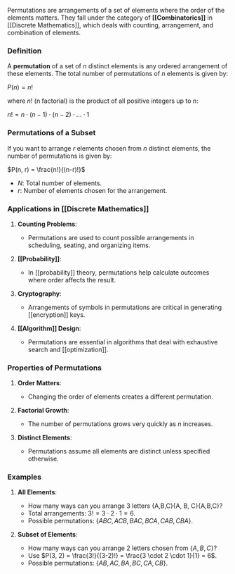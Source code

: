 Permutations are arrangements of a set of elements where the order of the elements matters. They fall under the category of **[[Combinatorics]]** in [[Discrete Mathematics]], which deals with counting, arrangement, and combination of elements.

### **Definition**

A **permutation** of a set of $n$ distinct elements is any ordered arrangement of these elements. The total number of permutations of $n$ elements is given by:

$P(n) = n!$

where $n!$ (n factorial) is the product of all positive integers up to $n$:

$n! = n \cdot (n-1) \cdot (n-2) \cdot \ldots \cdot 1$

### **Permutations of a Subset**

If you want to arrange $r$ elements chosen from $n$ distinct elements, the number of permutations is given by:

$P(n, r) = \frac{n!}{(n-r)!}$

- $N$: Total number of elements.
- $r$: Number of elements chosen for the arrangement.

### **Applications in [[Discrete Mathematics]]**

1. **Counting Problems**:
    
    - Permutations are used to count possible arrangements in scheduling, seating, and organizing items.

2. **[[Probability]]**:
    
    - In [[probability]] theory, permutations help calculate outcomes where order affects the result.

3. **Cryptography**:
    
    - Arrangements of symbols in permutations are critical in generating [[encryption]] keys.

4. **[[Algorithm]] Design**:
    
    - Permutations are essential in algorithms that deal with exhaustive search and [[optimization]].

### **Properties of Permutations**

1. **Order Matters**:
    
    - Changing the order of elements creates a different permutation.

1. **Factorial Growth**:
    
    - The number of permutations grows very quickly as $n$ increases.

1. **Distinct Elements**:
    
    - Permutations assume all elements are distinct unless specified otherwise.

### **Examples**

1. **All Elements**:
    
    - How many ways can you arrange 3 letters {A,B,C}\{A, B, C\}{A,B,C}?
    - Total arrangements: $3! = 3 \cdot 2 \cdot 1 = 6$.
    - Possible permutations: $\{ABC, ACB, BAC, BCA, CAB, CBA\}$.

1. **Subset of Elements**:
    
    - How many ways can you arrange 2 letters chosen from $\{A, B, C\}$?
    - Use $P(3, 2) = \frac{3!}{(3-2)!} = \frac{3 \cdot 2 \cdot 1}{1} = 6$.
    - Possible permutations: $\{AB, AC, BA, BC, CA, CB\}$.
